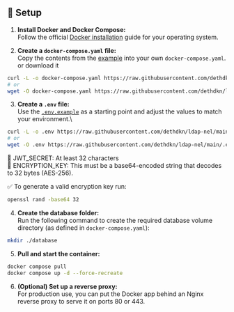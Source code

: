 ## 🚀 Setup

1. **Install Docker and Docker Compose:**\
Follow the official [Docker installation](https://docs.docker.com/get-started/get-docker/) guide for your operating system.

2. **Create a `docker-compose.yaml` file:**\
Copy the contents from the [example](https://github.com/dethdkn/ldap-nel/blob/main/docker-compose.yaml) into your own `docker-compose.yaml`.\
or download it
```sh
curl -L -o docker-compose.yaml https://raw.githubusercontent.com/dethdkn/ldap-nel/main/docker-compose.yaml
# or
wget -O docker-compose.yaml https://raw.githubusercontent.com/dethdkn/ldap-nel/main/docker-compose.yaml
```

3. **Create a `.env` file:**\
Use the [`.env.example`](https://github.com/dethdkn/ldap-nel/blob/main/.env.example) as a starting point and adjust the values to match your environment.\
```sh
curl -L -o .env https://raw.githubusercontent.com/dethdkn/ldap-nel/main/.env.example
# or
wget -O .env https://raw.githubusercontent.com/dethdkn/ldap-nel/main/.env.example
```
🔑 JWT_SECRET: At least 32 characters\
🔐 ENCRYPTION_KEY: This must be a base64-encoded string that decodes to 32 bytes (AES-256).

✅ To generate a valid encryption key run:
```bash
openssl rand -base64 32
```

4. **Create the database folder:**\
Run the following command to create the required database volume directory (as defined in `docker-compose.yaml`):  
```bash
mkdir ./database
```

5. **Pull and start the container:**
```bash
docker compose pull
docker compose up -d --force-recreate
```

6.	**(Optional) Set up a reverse proxy:**\
For production use, you can put the Docker app behind an Nginx reverse proxy to serve it on ports 80 or 443.
